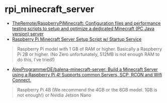 # rpi_minecraft_server

* [TheRemote/RaspberryPiMinecraft: Configuration files and performance testing scripts to setup and optimize a dedicated Minecraft (PC Java version) server](https://github.com/TheRemote/RaspberryPiMinecraft)
* [Raspberry Pi Minecraft Server Setup Script w/ Startup Service](https://jamesachambers.com/raspberry-pi-minecraft-server-script-with-startup-service/)
>Raspberry Pi model with 1 GB of RAM or higher. Basically a Raspberry Pi 2B or higher. (No Zero unfortunately, 512MB is not enough RAM to do this, I’ve tried!)

* [AlexProgrammerDE/balena-minecraft-server: Build a Minecraft Server using a Raspberry Pi 4! Supports common Servers, SCP, RCON and Wifi Connect.](https://github.com/AlexProgrammerDE/balena-minecraft-server)
>Raspberry Pi 4B (We recommend the 4GB or the 8GB model. 1GB is not enough!) or Nvidia Jetson Nano

